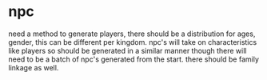 # npc

need a method to generate players, there should be a distribution for ages, gender, this can be different per kingdom.  npc's will take on characteristics like players so should be generated in a similar manner though there will need to be a batch of npc's generated from the start.  there should be family linkage as well.